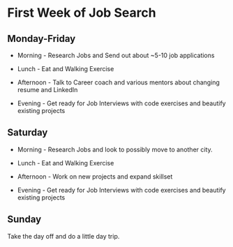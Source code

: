 # First Week of Job Search

## Monday-Friday

* Morning - Research Jobs and Send out about ~5-10 job applications

* Lunch - Eat and Walking Exercise

* Afternoon - Talk to Career coach and various mentors about changing resume and LinkedIn

* Evening - Get ready for Job Interviews with code exercises and beautify existing projects

## Saturday

* Morning - Research Jobs and look to possibly move to another city.

* Lunch - Eat and Walking Exercise

* Afternoon - Work on new projects and expand skillset

* Evening - Get ready for Job Interviews with code exercises and beautify existing projects

## Sunday

Take the day off and do a little day trip.



